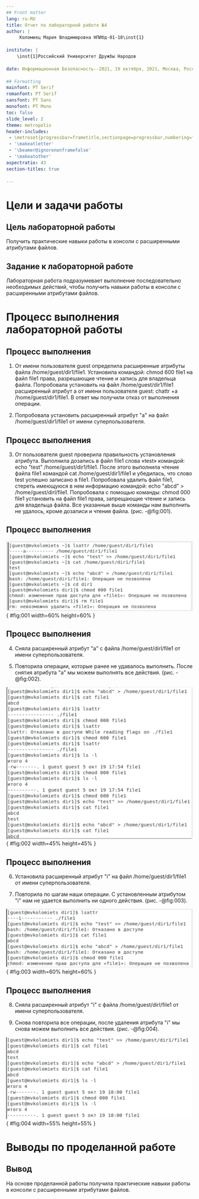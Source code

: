 ```yaml
---
## Front matter
lang: ru-RU
title: Отчет по лабораторной работе №4
author: |
	 Коломиец Мария Владимировна НПИбд-01-18\inst{1}

institute: |
	\inst{1}Российский Университет Дружбы Народов

date: Информационная Безопасность--2021, 19 октября, 2021, Москва, Россия

## Formatting
mainfont: PT Serif
romanfont: PT Serif
sansfont: PT Sans
monofont: PT Mono
toc: false
slide_level: 2
theme: metropolis
header-includes: 
 - \metroset{progressbar=frametitle,sectionpage=progressbar,numbering=fraction}
 - '\makeatletter'
 - '\beamer@ignorenonframefalse'
 - '\makeatother'
aspectratio: 43
section-titles: true

---
```


# Цели и задачи работы

## Цель лабораторной работы

Получить практические навыки работы в консоли с расширенными атрибутами файлов.

## Задание к лабораторной работе

Лабораторная работа подразумевает выполнение последовательно необходимых действий, чтобы получить навыки работы в консоли с расширенными атрибутами файлов. 

# Процесс выполнения лабораторной работы

## Процесс выполнения

1. От имени пользователя guest определила расширенные атрибуты файла /home/guest/dir1/file1. Установила командой: chmod 600 file1 на файл file1 права, разрешающие чтение и запись для владельца файла. Попробовала установить на файл /home/guest/dir1/file1 расширенный атрибут a от имени пользователя guest: chattr +a /home/guest/dir1/file1. В ответ мы получили отказ от выполнения операции. 

2. Попробовала установить расширенный атрибут "a" на файл /home/guest/dir1/file1 от имени суперпользователя.

## Процесс выполнения

3. От пользователя guest проверила правильность установления атрибута. Выполнила дозапись в файл file1 слова «test» командой: echo "test" /home/guest/dir1/file1. После этого выполнила чтение файла file1 командой cat /home/guest/dir1/file1 и убедилась, что слово test успешно записано в file1. Попробовала удалить файл file1, стереть имеющуюся в нем информацию командой: echo "abcd" > /home/guest/dirl/file1. Попробовала с помощью команды: chmod 000 file1 установить на файл file1 права, запрещающие чтение и запись для владельца файла. Все указанные выше команды нам выполнить не удалось, кроме дозаписи и чтения файла. (рис. -@fig:001). 

## Процесс выполнения

![Тест файла с установленным атрибутом "а"](image/01.png){ #fig:001 width=60% height=60% }

## Процесс выполнения

4. Сняла расширенный атрибут "a" с файла /home/guest/dirl/file1 от имени суперпользователя.

5. Повторила операции, которые ранее не удавалось выполнить. После снятия атрибута "а" мы можем выполнять все действия. (рис. -@fig:002).

![Тест файла после снятия атрибута "а"](image/02.png){ #fig:002 width=45% height=45% }

## Процесс выполнения

6. Установила расширенный атрибут "i" на файл /home/guest/dir1/file1 от имени суперпользователя.

7. Повторила по шагам наши операции. С установленным атрибутом "i"  нам не удается выполнить ни одного действия.  (рис. -@fig:003). 

![Тест файла с установленным атрибутом "i"](image/03.png){ #fig:003 width=60% height=60% }

## Процесс выполнения

8. Сняла расширенный атрибут "i" с файла /home/guest/dirl/file1 от имени суперпользователя. 

9. Снова повторила все операции, после удаления атрибута "i" мы снова можем выполнить все действия. (рис. -@fig:004). 

![Тест файла после снятия атрибута "i"](image/04.png){ #fig:004 width=55% height=55% }

# Выводы по проделанной работе

## Вывод

На основе проделанной работы получила практические навыки работы в консоли с расширенными атрибутами файлов.
